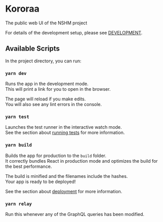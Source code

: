 # Kororaa

The public web UI of the NSHM project

For details of the development setup, please see [DEVELOPMENT](./DEVELOPMENT.md).

## Available Scripts

In the project directory, you can run:

### `yarn dev`

Runs the app in the development mode.\
This will print a link for you to open in the browser.

The page will reload if you make edits.\
You will also see any lint errors in the console.

### `yarn test`

Launches the test runner in the interactive watch mode.\
See the section about [running tests](https://facebook.github.io/create-react-app/docs/running-tests) for more information.

### `yarn build`

Builds the app for production to the `build` folder.\
It correctly bundles React in production mode and optimizes the build for the best performance.

The build is minified and the filenames include the hashes.\
Your app is ready to be deployed!

See the section about [deployment](https://facebook.github.io/create-react-app/docs/deployment) for more information.

### `yarn relay`

Run this whenever any of the GraphQL queries has been modified.

